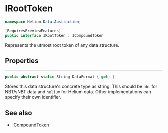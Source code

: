 # IRootToken

~~~cs
namespace Helium.Data.Abstraction;

[RequiresPreviewFeatures]
public interface IRootToken : ICompoundToken
~~~

Represents the utmost root token of any data structure.

## Properties

---

~~~cs
public abstract static String DataFormat { get; }
~~~

Stores this data structure's concrete type as string. This should be `nbt` for NBT/sNBT data and `helium` for Helium data. Other implementations can specify their own identifier.

## See also

- [ICompoundToken](./icompoundtoken)